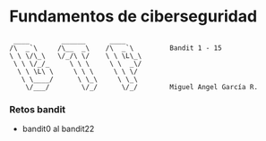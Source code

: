 # Fundamentos de ciberseguridad

```
 ____        ______      ____           
/\  _`\     /\__  _\    /\  _`\         Bandit 1 - 15
\ \ \/\_\   \/_/\ \/    \ \ \L\_\
 \ \ \/_/_     \ \ \     \ \  _\/       
  \ \ \L\ \     \ \ \     \ \ \/        
   \ \____/      \ \_\     \ \_\ 
    \/___/        \/_/      \/_/        Miguel Angel García R.
```                                 
 


### Retos bandit
- bandit0 al bandit22